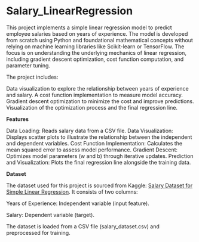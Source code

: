 # Salary_LinearRegression
This project implements a simple linear regression model to predict employee salaries based on years of experience. 
The model is developed from scratch using Python and foundational mathematical concepts without relying on machine learning libraries like Scikit-learn or TensorFlow. The focus is on understanding the underlying mechanics of linear regression, including gradient descent optimization, cost function computation, and parameter tuning.

The project includes:

Data visualization to explore the relationship between years of experience and salary.
A cost function implementation to measure model accuracy.
Gradient descent optimization to minimize the cost and improve predictions.
Visualization of the optimization process and the final regression line.

**Features**

Data Loading: Reads salary data from a CSV file.
Data Visualization: Displays scatter plots to illustrate the relationship between the independent and dependent variables.
Cost Function Implementation: Calculates the mean squared error to assess model performance.
Gradient Descent: Optimizes model parameters (w and b) through iterative updates.
Prediction and Visualization: Plots the final regression line alongside the training data.

**Dataset**

The dataset used for this project is sourced from Kaggle: [Salary Dataset for Simple Linear Regression](https://www.kaggle.com/datasets/abhishek14398/salary-dataset-simple-linear-regression/data).
It consists of two columns:

Years of Experience: Independent variable (input feature).

Salary: Dependent variable (target).

The dataset is loaded from a CSV file (salary_dataset.csv) and preprocessed for training.
